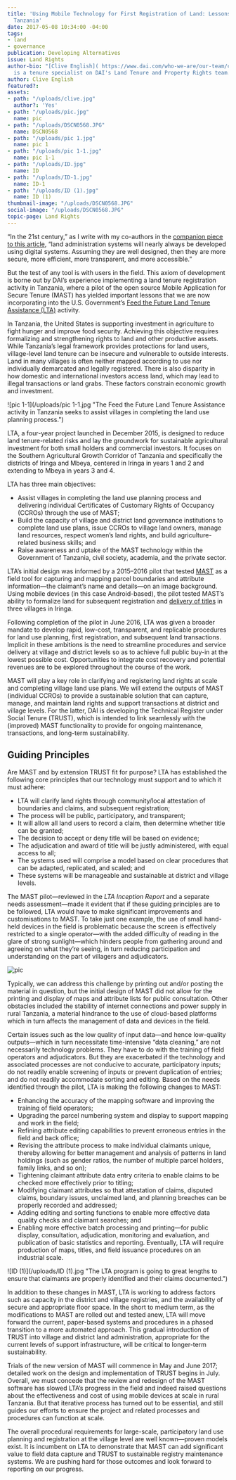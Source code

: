 ```yaml
---
title: 'Using Mobile Technology for First Registration of Land: Lessons Learned in
  Tanzania'
date: 2017-05-08 10:34:00 -04:00
tags:
- land
- governance
publication: Developing Alternatives
issue: Land Rights
author-bio: "[Clive English]( https://www.dai.com/who-we-are/our-team/clive-english)
  is a tenure specialist on DAI's Land Tenure and Property Rights team."
author: Clive English
featured?: 
assets:
- path: "/uploads/clive.jpg"
  author?: 'Yes'
- path: "/uploads/pic.jpg"
  name: pic
- path: "/uploads/DSCN0568.JPG"
  name: DSCN0568
- path: "/uploads/pic 1.jpg"
  name: pic 1
- path: "/uploads/pic 1-1.jpg"
  name: pic 1-1
- path: "/uploads/ID.jpg"
  name: ID
- path: "/uploads/ID-1.jpg"
  name: ID-1
- path: "/uploads/ID (1).jpg"
  name: ID (1)
thumbnail-image: "/uploads/DSCN0568.JPG"
social-image: "/uploads/DSCN0568.JPG"
topic-page: Land Rights
---
```


“In the 21st century,” as I write with my co-authors in the [companion piece to this article](http://dai-global-developments.com/articles/from-land-tenure-regularisation-to-a-sustainable-land-register/), “land administration systems will nearly always be developed using digital systems. Assuming they are well designed, then they are more secure, more efficient, more transparent, and more accessible.”

But the test of any tool is with users in the field. This axiom of development is borne out by DAI’s experience implementing a land tenure registration activity in Tanzania, where a pilot of the open source Mobile Application for Secure Tenure (MAST) has yielded important lessons that we are now incorporating into the U.S. Government’s [Feed the Future Land Tenure Assistance (LTA)](https://www.dai.com/our-work/projects/tanzania-feed-future-tanzania-land-tenure-assistance-lta) activity.



In Tanzania, the United States is supporting investment in agriculture to fight hunger and improve food security. Achieving this objective requires formalizing and strengthening rights to land and other productive assets. While Tanzania’s legal framework provides protections for land users, village-level land tenure can be insecure and vulnerable to outside interests. Land in many villages is often neither mapped according to use nor individually demarcated and legally registered. There is also disparity in how domestic and international investors access land, which may lead to illegal transactions or land grabs. These factors constrain economic growth and investment.

![pic 1-1](/uploads/pic 1-1.jpg "The Feed the Future Land Tenure Assistance activity in Tanzania seeks to assist villages in completing the land use planning process.") 

LTA, a four-year project launched in December 2015, is designed to reduce land tenure-related risks and lay the groundwork for sustainable agricultural investment for both small holders and commercial investors. It focuses on the Southern Agricultural Growth Corridor of Tanzania and specifically the districts of Iringa and Mbeya, centered in Iringa in years 1 and 2 and extending to Mbeya in years 3 and 4.

<script id="infogram_0_land_tenure_work_in_tanzania" title="Land Tenure Work in Tanzania" src="//e.infogr.am/js/dist/embed.js?1di" type="text/javascript"></script>

LTA has three main objectives: 

* Assist villages in completing the land use planning process and delivering individual Certificates of Customary Rights of Occupancy (CCROs) through the use of MAST;
* Build the capacity of village and district land governance institutions to complete land use plans, issue CCROs to village land owners, manage land resources, respect women’s land rights, and build agriculture-related business skills; and
* Raise awareness and uptake of the MAST technology within the Government of Tanzania, civil society, academia, and the private sector.

LTA’s initial design was informed by a 2015–2016 pilot that tested [MAST](https://www.youtube.com/watch?v=pWJTxJVRPQc) as a field tool for capturing and mapping parcel boundaries and attribute information—the claimant’s name and details—on an image background. Using mobile devices (in this case Android-based), the pilot tested MAST’s ability to formalize land for subsequent registration and [delivery of titles](https://www.dai.com/news/more-than-500-rural-tanzanians-now-have-land-titles) in three villages in Iringa.

Following completion of the pilot in June 2016, LTA was given a broader mandate to develop rapid, low-cost, transparent, and replicable procedures for land use planning, first registration, and subsequent land transactions. Implicit in these ambitions is the need to streamline procedures and service delivery at village and district levels so as to achieve full public buy-in at the lowest possible cost. Opportunities to integrate cost recovery and potential revenues are to be explored throughout the course of the work. 

MAST will play a key role in clarifying and registering land rights at scale and completing village land use plans. We will extend the outputs of MAST (individual CCROs) to provide a sustainable solution that can capture, manage, and maintain land rights and support transactions at district and village levels. For the latter, DAI is developing the Technical Register under Social Tenure (TRUST), which is intended to link seamlessly with the (improved) MAST functionality to provide for ongoing maintenance, transactions, and long-term sustainability. 

## Guiding Principles

Are MAST and by extension TRUST fit for purpose? LTA has established the following core principles that our technology must support and to which it must adhere:
 
* LTA will clarify land rights through community/local attestation of boundaries and claims, and subsequent registration;
* The process will be public, participatory, and transparent;
* It will allow all land users to record a claim, then determine whether title can be granted;
* The decision to accept or deny title will be based on evidence; 
* The adjudication and award of title will be justly administered, with equal access to all; 
* The systems used will comprise a model based on clear procedures that can be adapted, replicated, and scaled; and 
* These systems will be manageable and sustainable at district and village levels.

The MAST pilot—reviewed in the *LTA Inception Report* and a separate needs assessment—made it evident that if these guiding principles are to be followed, LTA would have to make significant improvements and customisations to MAST. To take just one example, the use of small hand-held devices in the field is problematic because the screen is effectively restricted to a single operator—with the added difficulty of reading in the glare of strong sunlight—which hinders people from gathering around and agreeing on what they’re seeing, in turn reducing participation and understanding on the part of villagers and adjudicators. 

![pic](/uploads/pic.jpg "A mix of paper and mobile technology gives greater sense of ownership and improves adjudication.") 

Typically, we can address this challenge by printing out and/or posting the material in question, but the initial design of MAST did not allow for the printing and display of maps and attribute lists for public consultation. Other obstacles included the stability of internet connections and power supply in rural Tanzania, a material hindrance to the use of cloud-based platforms which in turn affects the management of data and devices in the field. 

Certain issues such as the low quality of input data—and hence low-quality outputs—which in turn necessitate time-intensive “data cleaning,” are not necessarily technology problems. They have to do with the training of field operators and adjudicators. But they are exacerbated if the technology and associated processes are not conducive to accurate, participatory inputs; do not readily enable screening of inputs or prevent duplication of entries; and do not readily accommodate sorting and editing. Based on the needs identified through the pilot, LTA is making the following changes to MAST: 

* Enhancing the accuracy of the mapping software and improving the training of field operators; 
* Upgrading the parcel numbering system and display to support mapping and work in the field;
* Refining attribute editing capabilities to prevent erroneous entries in the field and back office;
* Revising the attribute process to make individual claimants unique, thereby allowing for better management and analysis of patterns in land holdings (such as gender ratios, the number of multiple parcel holders, family links, and so on); 
* Tightening claimant attribute data entry criteria to enable claims to be checked more effectively prior to titling;
* Modifying claimant attributes so that attestation of claims, disputed claims, boundary issues, unclaimed land, and planning breaches can be properly recorded and addressed;
* Adding editing and sorting functions to enable more effective data quality checks and claimant searches; and 
* Enabling more effective batch processing and printing—for public display, consultation, adjudication, monitoring and evaluation, and publication of basic statistics and reporting. Eventually, LTA will require production of maps, titles, and field issuance procedures on an industrial scale.

![ID (1)](/uploads/ID (1).jpg "The LTA program is going to great lengths to ensure that claimants are properly identified and their claims documented.") 

In addition to these changes in MAST, LTA is working to address factors such as capacity in the district and village registries, and the availability of secure and appropriate floor space. In the short to medium term, as the modifications to MAST are rolled out and tested anew, LTA will move forward the current, paper-based systems and procedures in a phased transition to a more automated approach. This gradual introduction of TRUST into village and district land administration, appropriate for the current levels of support infrastructure, will be critical to longer-term sustainability. 

Trials of the new version of MAST will commence in May and June 2017; detailed work on the design and implementation of TRUST begins in July. Overall, we must concede that the review and redesign of the MAST software has slowed LTA’s progress in the field and indeed raised questions about the effectiveness and cost of using mobile devices at scale in rural Tanzania. But that iterative process has turned out to be essential, and still guides our efforts to ensure the project and related processes and procedures can function at scale. 

The overall procedural requirements for large-scale, participatory land use planning and registration at the village level are well known—proven models exist. It is incumbent on LTA to demonstrate that MAST can add significant value to field data capture and TRUST to sustainable registry maintenance systems. We are pushing hard for those outcomes and look forward to reporting on our progress.
